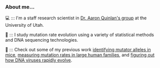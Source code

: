 ### About me...

:computer: ::: I'm a staff research scientist in [Dr. Aaron Quinlan's group](http://quinlanlab.org) at the University of Utah.

:dna: ::: I study mutation rate evolution using a variety of statistical methods and DNA sequencing technologies.

:open_book: ::: Check out some of my previous work [identifying mutator alleles in mice](https://www.nature.com/articles/s41586-022-04701-5), [measuring mutation rates in large human families](https://elifesciences.org/articles/46922), and [figuring out how DNA viruses rapidly evolve](https://elifesciences.org/articles/35453).
